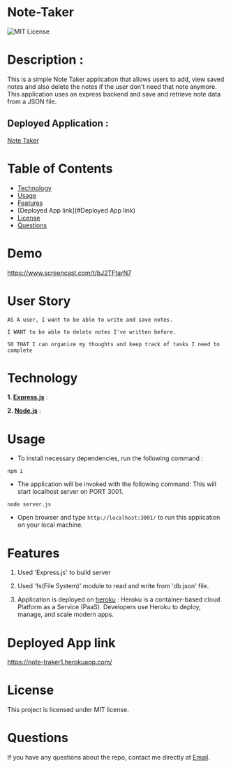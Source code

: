 # Note-Taker
![MIT License](https://img.shields.io/badge/license-MIT-green)

# Description :

This is a simple Note Taker application that allows users to add, view saved notes and also delete the notes if the user don't need that note anymore. This application uses an express backend and save and retrieve note data from a JSON file.

## Deployed Application :
[Note Taker](https://git.heroku.com/note-traker1.git)

# Table of Contents
* [Technology](#technology)
* [Usage](#usage)
* [Features](#features)
* [Deployed App link](#Deployed App link)
* [License](#license)
* [Questions](#questions)

# Demo
https://www.screencast.com/t/bJ2TFtarN7

# User Story

```
AS A user, I want to be able to write and save notes.

I WANT to be able to delete notes I've written before.

SO THAT I can organize my thoughts and keep track of tasks I need to complete
```


# Technology

**1. [Express.js](https://expressjs.com/)** :

**2. [Node.js](https://nodejs.org/en/)** : 

# Usage

* To install necessary dependencies, run the following command :

```
npm i
```

* The application will be invoked with the following command: This will start localhost server on PORT 3001.

```
node server.js
```

* Open browser and type `http://localhost:3001/` to run this application on your local machine.

# Features

1. Used 'Express.js' to build server

2. Used 'fs(File System)' module to read and write from 'db.json' file.

3. Application is deployed on [heroku](https://www.heroku.com/) : Heroku is a container-based cloud Platform as a Service (PaaS). Developers use Heroku to deploy, manage, and scale modern apps.

# Deployed App link
https://note-traker1.herokuapp.com/

# License

This project is licensed under MIT license.

# Questions

If you have any questions about the repo, 
contact me directly at [Email](mailto:patelraj112@gmail.com).
